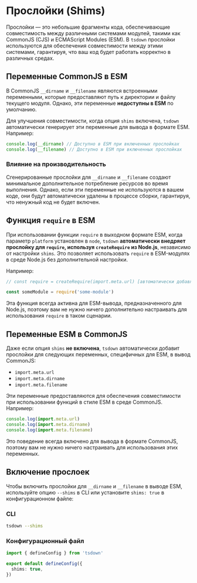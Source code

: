 # Прослойки (Shims)

Прослойки — это небольшие фрагменты кода, обеспечивающие совместимость между различными системами модулей, такими как CommonJS (CJS) и ECMAScript Modules (ESM). В `tsdown` прослойки используются для обеспечения совместимости между этими системами, гарантируя, что ваш код будет работать корректно в различных средах.

## Переменные CommonJS в ESM

В CommonJS `__dirname` и `__filename` являются встроенными переменными, которые предоставляют путь к директории и файлу текущего модуля. Однако, эти переменные **недоступны в ESM** по умолчанию.

Для улучшения совместимости, когда опция `shims` включена, `tsdown` автоматически генерирует эти переменные для вывода в формате ESM. Например:

```js
console.log(__dirname) // Доступно в ESM при включенных прослойках
console.log(__filename) // Доступно в ESM при включенных прослойках
```

### Влияние на производительность

Сгенерированные прослойки для `__dirname` и `__filename` создают минимальное дополнительное потребление ресурсов во время выполнения. Однако, если эти переменные не используются в вашем коде, они будут автоматически удалены в процессе сборки, гарантируя, что ненужный код не будет включен.

## Функция `require` в ESM

При использовании функции `require` в выходном формате ESM, когда параметр `platform` установлен в `node`, `tsdown` **автоматически внедряет прослойку для `require`, используя `createRequire` из Node.js**, независимо от настройки `shims`. Это позволяет использовать `require` в ESM-модулях в среде Node.js без дополнительной настройки.

Например:

```js
// const require = createRequire(import.meta.url) [автоматически добавлено]

const someModule = require('some-module')
```

Эта функция всегда активна для ESM-вывода, предназначенного для Node.js, поэтому вам не нужно ничего дополнительно настраивать для использования `require` в таком сценарии.

## Переменные ESM в CommonJS

Даже если опция `shims` **не включена**, `tsdown` автоматически добавит прослойки для следующих переменных, специфичных для ESM, в вывод CommonJS:

- `import.meta.url`
- `import.meta.dirname`
- `import.meta.filename`

Эти переменные предоставляются для обеспечения совместимости при использовании функций в стиле ESM в среде CommonJS. Например:

```js
console.log(import.meta.url)
console.log(import.meta.dirname)
console.log(import.meta.filename)
```

Это поведение всегда включено для вывода в формате CommonJS, поэтому вам не нужно ничего настраивать для использования этих переменных.

## Включение прослоек

Чтобы включить прослойки для `__dirname` и `__filename` в выводе ESM, используйте опцию `--shims` в CLI или установите `shims: true` в конфигурационном файле:

### CLI

```bash
tsdown --shims
```

### Конфигурационный файл

```ts [tsdown.config.ts]
import { defineConfig } from 'tsdown'

export default defineConfig({
  shims: true,
})
```
